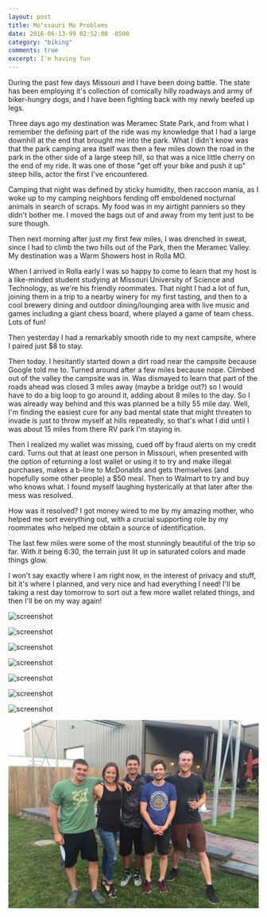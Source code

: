 ```yaml
---
layout: post
title: Mo'ssouri Mo Problems
date: 2016-06-13-99 02:52:00 -0500
category: "biking"
comments: true
excerpt: I'm having fun
---
```


During the past few days Missouri and I have been doing battle. The state has been employing it's collection of comically hilly roadways and army of biker-hungry dogs, and I have been fighting back with my newly beefed up legs.

Three days ago my destination was Meramec State Park, and from what I remember the defining part of the ride was my knowledge that I had a large downhill at the end that brought me into the park. What I didn't know was that the park camping area itself was then a few miles down the road in the park in the other side of a large steep hill, so that was a nice little cherry on the end of my ride. It was one of those "get off your bike and push it up" steep hills, actor the first I've encountered.

Camping that night was defined by sticky humidity, then raccoon mania, as I woke up to my camping neighbors fending off emboldened nocturnal animals in search of scraps. My food was in my airtight panniers so they didn't bother me. I moved the bags out of and away from my tent just to be sure though.

Then next morning after just my first few miles, I was drenched in sweat, since I had to climb the two hills out of the Park, then the Meramec Valley. My destination was a Warm Showers host in Rolla MO.

When I arrived in Rolla early I was so happy to come to learn that my host is a like-minded student studying at Missouri University of Science and Technology, as we're his friendly roommates. That night I had a lot of fun, joining them in a trip to a nearby winery for my first tasting, and then to a cool brewery dining and outdoor dining/lounging area with live music and games including a giant chess board, where played a game of team chess. Lots of fun!

Then yesterday I had a remarkably smooth ride to my next campsite, where I paired just $8 to stay.

Then today. I hesitantly started down a dirt road near the campsite because Google told me to. Turned around after a few miles because nope. Climbed out of the valley the campsite was in. Was dismayed to learn that part of the roads ahead was closed 3 miles away (maybe a bridge out?) so I would have to do a big loop to go around it, adding about 8 miles to the day. So I was already way behind and this was planned be a hilly 55 mile day. Well, I'm finding the easiest cure for any bad mental state that might threaten to invade is just to throw myself at hills repeatedly, so that's what I did until I was about 15 miles from there RV park I'm staying in.

Then I realized my wallet was missing, cued off by fraud alerts on my credit card. Turns out that at least one person in Missouri, when presented with the option of returning a lost wallet or using it to try and make illegal purchases, makes a b-line to McDonalds and gets themselves (and hopefully some other people) a $50 meal. Then to Walmart to try and buy who knows what. I found myself laughing hysterically at that later after the mess was resolved.

How was it resolved? I got money wired to me by my amazing mother, who helped me sort everything out, with a crucial supporting role by my roommates who helped me obtain a source of identification.

The last few miles were some of the most stunningly beautiful of the trip so far. With it being 6:30, the terrain just lit up in saturated colors and made things glow.

I won't say exactly where I am right now, in the interest of privacy and stuff, bit it's where I planned, and very nice and had everything I need! I'll be taking a rest day tomorrow to sort out a few more wallet related things, and then I'll be on my way again!

![screenshot](https://raw.githubusercontent.com/glenlovett/glenlovett.github.io/master/assets/IMG_20160610_161754641_HDR.jpg)

![screenshot](https://raw.githubusercontent.com/glenlovett/glenlovett.github.io/master/assets/IMG_20160611_120714229.jpg)

![screenshot](https://raw.githubusercontent.com/glenlovett/glenlovett.github.io/master/assets/IMG_20160611_121026185.jpg)

![screenshot](https://raw.githubusercontent.com/glenlovett/glenlovett.github.io/master/assets/IMG_20160611_141133762.jpg)

![screenshot](https://raw.githubusercontent.com/glenlovett/glenlovett.github.io/master/assets/IMG_20160612_111343482_HDR.jpg)

![screenshot](https://raw.githubusercontent.com/glenlovett/glenlovett.github.io/master/assets/IMG_20160612_112732518.jpg)

![screenshot](https://raw.githubusercontent.com/glenlovett/glenlovett.github.io/master/assets/IMG_20160612_123438953_HDR.jpg)

![screenshot](https://raw.githubusercontent.com/glenlovett/glenlovett.github.io/master/assets/received_1135910619801917.jpeg)
